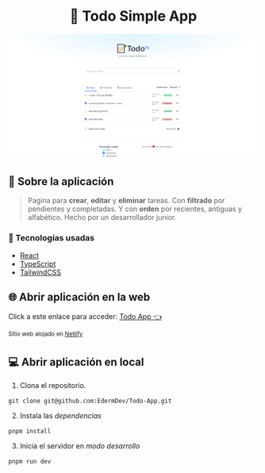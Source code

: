 <h1 style="text-align:center">📝 Todo Simple App</h1>

![Todo App Demo](/src/assets/images/demo.png)

## 📒 Sobre la aplicación

> Pagina para **crear**, **editar** y **eliminar** tareas. Con **filtrado** por pendientes y completadas. Y con **orden** por recientes, antiguas y alfabético. Hecho por un desarrollador junior.

### 🔧 Tecnologías usadas

- [React](https://react.dev/)
- [TypeScript](https://www.typescriptlang.org/)
- [TailwindCSS](https://tailwindcss.com/)

## 🌐 Abrir aplicación en la web

Click a este enlace para acceder: [Todo App 👈](https://eder-tareas.netlify.app/)

<sup>Sitio web alojado en [Netlify](https://www.netlify.com/)</sup>

## 💻 Abrir aplicación en local

1. Clona el repositorio.

```
git clone git@github.com:EdermDev/Todo-App.git
```

2. Instala las _dependencias_

```
pnpm install
```

3. Inicia el servidor en _modo desarrollo_

```
pnpm run dev
```
